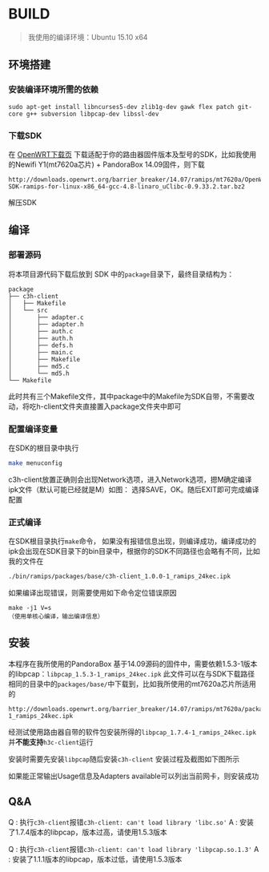 # BUILD

> 我使用的编译环境：Ubuntu 15.10 x64


## 环境搭建

### 安装编译环境所需的依赖
```
sudo apt-get install libncurses5-dev zlib1g-dev gawk flex patch git-core g++ subversion libpcap-dev libssl-dev
```
### 下载SDK
在 [OpenWRT下载页](http://downloads.openwrt.org/) 下载适配于你的路由器固件版本及型号的SDK，比如我使用的Newifi Y1(mt7620a芯片) + PandoraBox 14.09固件，则下载
```
http://downloads.openwrt.org/barrier_breaker/14.07/ramips/mt7620a/OpenWrt-SDK-ramips-for-linux-x86_64-gcc-4.8-linaro_uClibc-0.9.33.2.tar.bz2
```
解压SDK

## 编译
### 部署源码
将本项目源代码下载后放到 SDK 中的`package`目录下，最终目录结构为：
```
package
├── c3h-client
│   ├── Makefile
│   └── src
│       ├── adapter.c
│       ├── adapter.h
│       ├── auth.c
│       ├── auth.h
│       ├── defs.h
│       ├── main.c
│       ├── Makefile
│       ├── md5.c
│       └── md5.h
└── Makefile
```
此时共有三个Makefile文件，其中package中的Makefile为SDK自带，不需要改动，将吃h-client文件夹直接置入package文件夹中即可

### 配置编译变量
在SDK的根目录中执行
``` bash
make menuconfig
```
c3h-client放置正确则会出现Network选项，进入Network选项，摁M确定编译ipk文件（默认可能已经就是M）如图：
选择SAVE，OK。随后EXIT即可完成编译配置

### 正式编译

在SDK根目录执行`make`命令，
如果没有报错信息出现，则编译成功，编译成功的ipk会出现在SDK目录下的bin目录中，根据你的SDK不同路径也会略有不同，比如我的文件在
``` bash
./bin/ramips/packages/base/c3h-client_1.0.0-1_ramips_24kec.ipk
```

如果编译出现错误，则需要使用如下命令定位错误原因
```
make -j1 V=s
（使用单核心编译，输出编译信息）
```
## 安装

本程序在我所使用的PandoraBox 基于14.09源码的固件中，需要依赖1.5.3-1版本的libpcap：`libpcap_1.5.3-1_ramips_24kec.ipk`
此文件可以在与SDK下载路径相同的目录中的`packages/base/`中下载到，比如我所使用的mt7620a芯片所适用的
```
http://downloads.openwrt.org/barrier_breaker/14.07/ramips/mt7620a/packages/base/libpcap_1.5.3-1_ramips_24kec.ipk
```
经测试使用路由器自带的软件包安装所得的`libpcap_1.7.4-1_ramips_24kec.ipk`并**不能支持**`h3c-client`运行

安装时需要先安装`libpcap`随后安装`c3h-client`
安装过程及截图如下图所示

如果能正常输出Usage信息及Adapters available可以列出当前网卡，则安装成功


## Q&A
Q : 执行`c3h-client`报错`c3h-client: can't load library 'libc.so'`
A : 安装了1.7.4版本的libpcap，版本过高，请使用1.5.3版本

Q : 执行`c3h-client`报错`c3h-client: can't load library 'libpcap.so.1.3'`
A : 安装了1.1.1版本的libpcap，版本过低，请使用1.5.3版本
